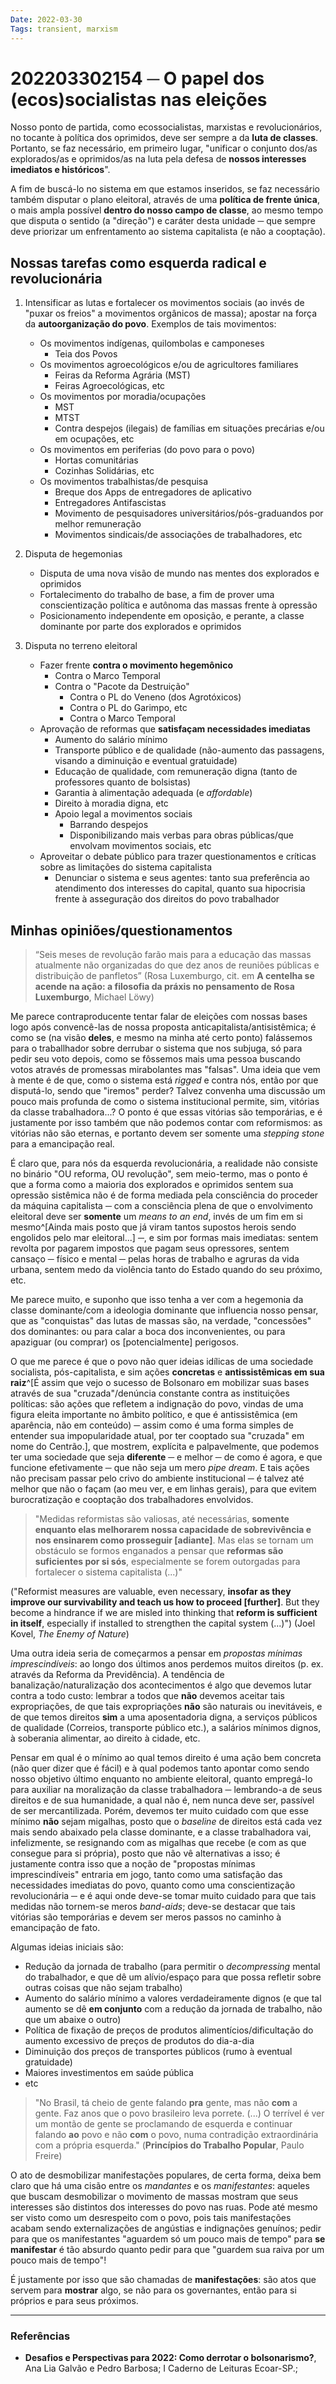 ```yaml
---
Date: 2022-03-30
Tags: transient, marxism
---
```

# 202203302154 ─ O papel dos (ecos)socialistas nas eleições
Nosso ponto de partida, como ecossocialistas, marxistas e revolucionários, no tocante à política dos oprimidos, deve ser sempre a da **luta de classes**. Portanto, se faz necessário, em primeiro lugar, "unificar o conjunto dos/as explorados/as e oprimidos/as na luta pela defesa de **nossos interesses imediatos e históricos**".

A fim de buscá-lo no sistema em que estamos inseridos, se faz necessário também disputar o plano eleitoral, através de uma **política de frente única**, o mais ampla possível **dentro do nosso campo de classe**, ao mesmo tempo que disputa o sentido (a "direção") e caráter desta unidade ─ que sempre deve priorizar um enfrentamento ao sistema capitalista (e não a cooptação). 

## Nossas tarefas como esquerda radical e revolucionária
1) Intensificar as lutas e fortalecer os movimentos sociais (ao invés de "puxar os freios" a movimentos orgânicos de massa); apostar na força da **autoorganização do povo**. Exemplos de tais movimentos:
	- Os movimentos indígenas, quilombolas e camponeses
		- Teia dos Povos
	- Os movimentos agroecológicos e/ou de agricultores familiares
		- Feiras da Reforma Agrária (MST)
		- Feiras Agroecológicas, etc
	- Os movimentos por moradia/ocupações
		- MST
		- MTST
		- Contra despejos (ilegais) de famílias em situações precárias e/ou em ocupações, etc
	- Os movimentos em periferias (do povo para o povo)
		- Hortas comunitárias
		- Cozinhas Solidárias, etc
	- Os movimentos trabalhistas/de pesquisa
		- Breque dos Apps de entregadores de aplicativo
		- Entregadores Antifascistas
		- Movimento de pesquisadores universitários/pós-graduandos por melhor remuneração
		- Movimentos sindicais/de associações de trabalhadores, etc
		  
2) Disputa de hegemonias
	* Disputa de uma nova visão de mundo nas mentes dos explorados e oprimidos
	* Fortalecimento do trabalho de base, a fim de prover uma conscientização política e autônoma das massas frente à opressão
	* Posicionamento independente em oposição, e perante, a classe dominante por parte dos explorados e oprimidos
	  
3) Disputa no terreno eleitoral
	* Fazer frente **contra o movimento hegemônico**
		- Contra o Marco Temporal
		- Contra o "Pacote da Destruição"
			- Contra o PL do Veneno (dos Agrotóxicos)
			- Contra o PL do Garimpo, etc
			- Contra o Marco Temporal
	* Aprovação de reformas que **satisfaçam necessidades imediatas**
		* Aumento do salário mínimo
		* Transporte público e de qualidade (não-aumento das passagens, visando a diminuição e eventual gratuidade)
		* Educação de qualidade, com remuneração digna (tanto de professores quanto de bolsistas)
		* Garantia à alimentação adequada (e *affordable*)
		* Direito à moradia digna, etc
		* Apoio legal a movimentos sociais
			* Barrando despejos
			* Disponibilizando mais verbas para obras públicas/que envolvam movimentos sociais, etc
	* Aproveitar o debate público para trazer questionamentos e críticas sobre as limitações do sistema capitalista
		* Denunciar o sistema e seus agentes: tanto sua preferência ao atendimento dos interesses do capital, quanto sua hipocrisia frente à asseguração dos direitos do povo trabalhador

## Minhas opiniões/questionamentos
> “Seis meses de revolução farão mais para a educação das massas atualmente não organizadas do que dez anos de reuniões públicas e distribuição de panfletos” 
> (Rosa Luxemburgo, cit. em **A centelha se acende na ação: a filosofia da práxis no pensamento de Rosa Luxemburgo**, Michael Löwy)

Me parece contraproducente tentar falar de eleições com nossas bases logo após convencê-las de nossa proposta anticapitalista/antisistêmica; é como se (na visão **deles**, e mesmo na minha até certo ponto) falássemos para o traballhador sobre derrubar o sistema que nos subjuga, só para pedir seu voto depois, como se fôssemos mais uma pessoa buscando votos através de promessas mirabolantes mas "falsas". Uma ideia que vem à mente é de que, como o sistema está *rigged* e contra nós, então por que disputá-lo, sendo que "iremos" perder? Talvez convenha uma discussão um pouco mais profunda de como o sistema institucional permite, sim, vitórias da classe trabalhadora...? O ponto é que essas vitórias são temporárias, e é justamente por isso também que não podemos contar com reformismos: as vitórias não são eternas, e portanto devem ser somente uma *stepping stone* para a emancipação real.

É claro que, para nós da esquerda revolucionária, a realidade não consiste no binário "OU reforma, OU revolução", sem meio-termo, mas o ponto é que a forma como a maioria dos explorados e oprimidos sentem sua opressão sistêmica não é de forma mediada pela consciência do proceder da máquina capitalista ─ com a consciência plena de que o envolvimento eleitoral deve ser **somente** um *means to an end*, invés de um fim em si mesmo^[Ainda mais posto que já viram tantos supostos herois sendo engolidos pelo mar eleitoral...] ─, e sim por formas mais imediatas: sentem revolta por pagarem impostos que pagam seus opressores, sentem cansaço ─ físico e mental ─ pelas horas de trabalho e agruras da vida urbana, sentem medo da violência tanto do Estado quando do seu próximo, etc. 

Me parece muito, e suponho que isso tenha a ver com a hegemonia da classe dominante/com a ideologia dominante que influencia nosso pensar, que as "conquistas" das lutas de massas são, na verdade, "concessões" dos dominantes: ou para calar a boca dos inconvenientes, ou para apaziguar (ou comprar) os [potencialmente] perigosos. 

O que me parece é que o povo não quer ideias idílicas de uma sociedade socialista, pós-capitalista, e sim ações **concretas** e **antissistêmicas em sua raiz**^[É assim que vejo o sucesso de Bolsonaro em mobilizar suas bases através de sua "cruzada"/denúncia constante contra as instituições políticas: são ações que refletem a indignação do povo, vindas de uma figura eleita importante no âmbito político, e que é antissistêmica (em aparência, não em conteúdo) ─ assim como é uma forma simples de entender sua impopularidade atual, por ter cooptado sua "cruzada" em nome do Centrão.], que mostrem, explícita e palpavelmente, que podemos ter uma sociedade que seja **diferente** ─ e melhor ─ de como é agora, e que funcione efetivamente ─ que não seja um mero *pipe dream*. E tais ações não precisam passar pelo crivo do ambiente institucional ─ é talvez até melhor que não o façam (ao meu ver, e em linhas gerais), para que evitem burocratização e cooptação dos trabalhadores envolvidos. 

> "Medidas reformistas são valiosas, até necessárias, **somente enquanto elas melhorarem nossa capacidade de sobrevivência e nos ensinarem como prosseguir [adiante]**. Mas elas se tornam um obstáculo se formos enganados a pensar que **reformas são suficientes por si sós**, especialmente se forem outorgadas para fortalecer o sistema capitalista (...)"
> 
("Reformist measures are valuable, even necessary, **insofar as they improve our survivability and teach us how to proceed [further]**. But they become a hindrance if we are misled into thinking that **reform is sufficient in itself**, especially if installed to strengthen the capital system (...)") 
(Joel Kovel, *The Enemy of Nature*)

Uma outra ideia seria de começarmos a pensar em *propostas mínimas imprescindíveis*: ao longo dos últimos anos perdemos muitos direitos (p. ex. através da Reforma da Previdência). A tendência de banalização/naturalização dos acontecimentos é algo que devemos lutar contra a todo custo: lembrar a todos que **não** devemos aceitar tais expropriações, de que tais expropriações **não** são naturais ou inevitáveis, e de que temos direitos **sim** a uma aposentadoria digna, a serviços públicos de qualidade (Correios, transporte público etc.), a salários mínimos dignos, à soberania alimentar, ao direito à cidade, etc. 

Pensar em qual é o mínimo ao qual temos direito é uma ação bem concreta (não quer dizer que é fácil) e à qual podemos tanto apontar como sendo nosso objetivo último enquanto no ambiente eleitoral, quanto empregá-lo para auxiliar na moralização da classe trabalhadora ─ lembrando-a de seus direitos e de sua humanidade, a qual não é, nem nunca deve ser, passível de ser mercantilizada. Porém, devemos ter muito cuidado com que esse mínimo **não** sejam migalhas, posto que o *baseline* de direitos está cada vez mais sendo abaixado pela classe dominante, e a classe trabalhadora vai, infelizmente, se resignando com as migalhas que recebe (e com as que consegue para si própria), posto que não vê alternativas a isso; é justamente contra isso que a noção de "propostas mínimas imprescindíveis" entraria em jogo, tanto como uma satisfação das necessidades imediatas do povo, quanto como uma conscientização revolucionária ─ e é aqui onde deve-se tomar muito cuidado para que tais medidas não tornem-se meros *band-aids*; deve-se destacar que tais vitórias são temporárias e devem ser meros passos no caminho à emancipação de fato.

Algumas ideias iniciais são:
- Redução da jornada de trabalho (para permitir o *decompressing* mental do trabalhador, e que dê um alívio/espaço para que possa refletir sobre outras coisas que não sejam trabalho)
- Aumento do salário mínimo a valores verdadeiramente dignos (e que tal aumento se dê **em conjunto** com a redução da jornada de trabalho, não que um abaixe o outro)
- Política de fixação de preços de produtos alimentícios/dificultação do aumento excessivo de preços de produtos do dia-a-dia
- Diminuição dos preços de transportes públicos (rumo à eventual gratuidade)
- Maiores investimentos em saúde pública
- etc

> "No Brasil, tá cheio de gente falando **pra** gente, mas não **com** a gente. Faz anos que o povo brasileiro leva porrete. (...) O terrível é ver um montão de gente se proclamando de esquerda e continuar falando **ao** povo e não **com** o povo, numa contradição extraordinária com a própria esquerda." (**Princípios do Trabalho Popular**, Paulo Freire)

O ato de desmobilizar manifestações populares, de certa forma, deixa bem claro que há uma cisão entre os *mandantes* e os *manifestantes*: aqueles que buscam desmobilizar o movimento de massas mostram que seus interesses são distintos dos interesses do povo nas ruas. Pode até mesmo ser visto como um desrespeito com o povo, pois tais manifestações acabam sendo externalizações de angústias e indignações genuínos; pedir para que os manifestantes "aguardem só um pouco mais de tempo" para **se manifestar** é tão absurdo quanto pedir para que "guardem sua raiva por um pouco mais de tempo"! 

É justamente por isso que são chamadas de **manifestações**: são atos que servem para **mostrar** algo, se não para os governantes, então para si próprios e para seus próximos. 


---
### Referências
- **Desafios e Perspectivas para 2022: Como derrotar o bolsonarismo?**, Ana Lia Galvão e Pedro Barbosa; I Caderno de Leituras Ecoar-SP.;